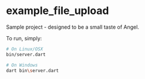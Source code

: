 # example_file_upload
Sample project - designed to be a small taste of Angel.

To run, simply:

```bash
# On Linux/OSX
bin/server.dart

# On Windows
dart bin\server.dart
```
